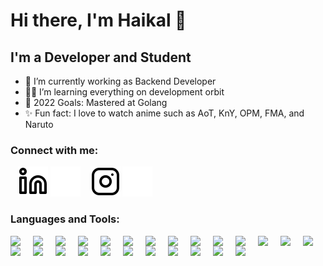 # Hi there, I'm Haikal 👋


## I'm a Developer and Student

- 🚀 I’m currently working as Backend Developer
- 🧑‍💻 I’m learning everything on development orbit
- 🥅 2022 Goals: Mastered at Golang
- ✨ Fun fact: I love to watch anime such as AoT, KnY, OPM, FMA, and Naruto

### Connect with me:

[//]: # ([![website]&#40;./images/globe-light.svg&#41;]&#40;https://codestackr.com#gh-light-mode-only&#41;)

[//]: # ([![website]&#40;./images/globe-dark.svg&#41;]&#40;https://codestackr.com#gh-dark-mode-only&#41;)
&nbsp;&nbsp;
[![website](./images/linkedin-light.svg)](https://www.linkedin.com/in/haikal-luzain-a49377186#gh-light-mode-only)
[![website](./images/linkedin-dark.svg)](https://www.linkedin.com/in/haikal-luzain-a49377186#gh-dark-mode-only)
&nbsp;&nbsp;
[![website](./images/instagram-light.svg)](https://www.instagram.com/hfluzain#gh-light-mode-only)
[![website](./images/instagram-dark.svg)](https://www.instagram.com/hfluzain#gh-dark-mode-only)

[<link rel="stylesheet" href="https://cdn.jsdelivr.net/gh/devicons/devicon@v2.14.0/devicon.min.css">]()

### Languages and Tools:

[<img align="left" width="26px" src="https://cdn.jsdelivr.net/gh/devicons/devicon/icons/go/go-original-wordmark.svg" style="padding-right:10px;" />](https://go.dev/)
[<img align="left" width="26px" src="https://cdn.jsdelivr.net/gh/devicons/devicon/icons/php/php-original.svg" style="padding-right:10px;" />](https://www.php.net/)
[<img align="left" width="26px" src="https://cdn.jsdelivr.net/gh/devicons/devicon/icons/javascript/javascript-original.svg" style="padding-right:10px;" />](https://www.javascript.com/)
[<img align="left" width="26px" src="https://cdn.jsdelivr.net/gh/devicons/devicon/icons/typescript/typescript-original.svg" style="padding-right:10px;" />](https://www.typescriptlang.org/)
[<img align="left" width="26px" src="https://cdn.jsdelivr.net/gh/devicons/devicon/icons/java/java-original.svg" style="padding-right:10px;" />](https://dev.java/)
[<img align="left" width="26px" src="https://cdn.jsdelivr.net/gh/devicons/devicon/icons/kotlin/kotlin-original.svg" style="padding-right:10px;" />](https://kotlinlang.org/)
[<img align="left" width="26px" src="https://cdn.jsdelivr.net/gh/devicons/devicon/icons/nodejs/nodejs-original.svg" style="padding-right:10px;" />](https://nodejs.org/en/)
[<img align="left" width="26px" src="https://cdn.jsdelivr.net/gh/devicons/devicon/icons/express/express-original.svg" style="padding-right:10px;" />](https://expressjs.com/)
[<img align="left" width="26px" src="https://cdn.jsdelivr.net/gh/devicons/devicon/icons/react/react-original.svg" style="padding-right:10px;" />](https://reactjs.org/)
[<img align="left" width="26px" src="https://cdn.jsdelivr.net/gh/devicons/devicon/icons/nextjs/nextjs-original.svg" style="padding-right:10px;" />](https://nextjs.org/)
[<img align="left" width="26px" src="https://cdn.jsdelivr.net/gh/devicons/devicon/icons/html5/html5-original.svg" style="padding-right:10px;" />](https://www.w3schools.com/html/)
[<img align="left" width="26px" src="https://cdn.jsdelivr.net/gh/devicons/devicon/icons/css3/css3-original.svg" style="padding-right:10px;" />](https://www.w3schools.com/css/)
[<img align="left" width="26px" src="https://cdn.jsdelivr.net/gh/devicons/devicon/icons/sass/sass-original.svg" style="padding-right:10px;" />](https://sass-lang.com/)
[<img align="left" width="26px" src="https://cdn.jsdelivr.net/gh/devicons/devicon/icons/mongodb/mongodb-original.svg" style="padding-right:10px;" />](https://mongodb.com/)
[<img align="left" width="26px" src="https://cdn.jsdelivr.net/gh/devicons/devicon/icons/mysql/mysql-original.svg" style="padding-right:10px;" />](https://www.mysql.com/)
[<img align="left" width="26px" src="https://cdn.jsdelivr.net/gh/devicons/devicon/icons/postgresql/postgresql-original.svg" style="padding-right:10px;" />](https://www.postgresql.org/)
[<img align="left" width="26px" src="https://cdn.jsdelivr.net/gh/devicons/devicon/icons/firebase/firebase-plain.svg" style="padding-right:10px;" />](https://firebase.google.com/)
[<img align="left" width="26px" src="https://cdn.jsdelivr.net/gh/devicons/devicon/icons/redis/redis-original.svg" style="padding-right:10px;" />](https://redis.io/)
[<img align="left" width="26px" src="https://cdn.jsdelivr.net/gh/devicons/devicon/icons/docker/docker-plain-wordmark.svg" style="padding-right:10px;" />](https://www.docker.com/)
[<img align="left" width="26px" src="https://cdn.jsdelivr.net/gh/devicons/devicon/icons/amazonwebservices/amazonwebservices-plain-wordmark.svg" style="padding-right:10px;" />](https://aws.amazon.com/)
[<img align="left" width="26px" src="https://cdn.jsdelivr.net/gh/devicons/devicon/icons/git/git-original.svg" style="padding-right:10px;" />](https://git-scm.com/)
[<img align="left" width="26px" src="https://user-images.githubusercontent.com/3369400/139447912-e0f43f33-6d9f-45f8-be46-2df5bbc91289.png" style="padding-right:10px;" />](https://github.com#gh-dark-mode-only)
[<img align="left" width="26px" src="https://user-images.githubusercontent.com/3369400/139448065-39a229ba-4b06-434b-bc67-616e2ed80c8f.png" style="padding-right:10px;" />](https://github.com#gh-light-mode-only)
[<img align="left" width="26px" src="https://cdn.jsdelivr.net/gh/devicons/devicon/icons/vscode/vscode-original.svg" style="padding-right:10px;" />](https://code.visualstudio.com/)
[<img align="left" width="26px" src="https://cdn.jsdelivr.net/gh/devicons/devicon/icons/jetbrains/jetbrains-original.svg" style="padding-right:10px;" />](https://jetbrains.com/)

<br />
